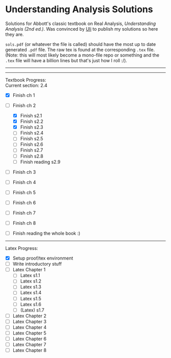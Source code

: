 # Understanding Analysis Solutions

Solutions for Abbott's classic textbook on Real Analysis, *Understanding Analysis (2nd ed.)*. Was convinced by [Uli](https://uli.rocks/p/study-puremath/) to publish my solutions so here they are.

`sols.pdf` (or whatever the file is called) should have the most up to date generated `.pdf` file. The raw tex is found at the corresponding `.tex` file. (Note: this will most likely become a mono-file repo or something and the `.tex` file will have a billion lines but that's just how I roll :/).

---
---

Textbook Progress:     
Current section: 2.4     
- [x] Finish ch 1    
- [ ] Finish ch 2    
    - [x] Finish s2.1   
    - [x] Finish s2.2    
    - [x] Finish s2.3    
    - [ ] Finish s2.4    
    - [ ] Finish s2.5    
    - [ ] Finish s2.6    
    - [ ] Finish s2.7     
    - [ ] Finish s2.8    
    - [ ] Finish reading s2.9        
- [ ] Finish ch 3    
- [ ] Finish ch 4    
- [ ] Finish ch 5    
- [ ] Finish ch 6    
- [ ] Finish ch 7    
- [ ] Finish ch 8
- [ ] Finish reading the whole book :)         


---

Latex Progress:    
- [x] Setup proof/tex environment
- [ ] Write introductory stuff     
- [ ] Latex Chapter 1     
    - [ ] Latex s1.1   
    - [ ] Latex s1.2    
    - [ ] Latex s1.3    
    - [ ] Latex s1.4    
    - [ ] Latex s1.5    
    - [ ] Latex s1.6     
    - [ ] \(Latex) s1.7    
- [ ] Latex Chapter 2     
- [ ] Latex Chapter 3     
- [ ] Latex Chapter 4     
- [ ] Latex Chapter 5     
- [ ] Latex Chapter 6
- [ ] Latex Chapter 7     
- [ ] Latex Chapter 8          
